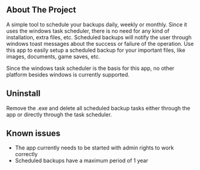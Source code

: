 <!-- ABOUT THE PROJECT -->
## About The Project

A simple tool to schedule your backups daily, weekly or monthly. Since it uses the windows task scheduler, there is no need for any kind of installation, extra files, etc. Scheduled backups will notify the user through windows toast messages about the success or failure of the operation. Use this app to easily setup a scheduled backup for your important files, like images, documents, game saves, etc.

Since the windows task scheduler is the basis for this app, no other platform besides windows is currently supported.


## Uninstall
Remove the .exe and delete all scheduled backup tasks either through the app or directly through the task scheduler.

## Known issues
- The app currently needs to be started with admin rights to work correctly
- Scheduled backups have a maximum period of 1 year
